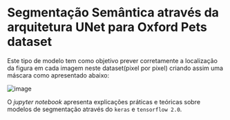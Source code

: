 # Segmentação Semântica através da arquitetura UNet para Oxford Pets dataset

Este tipo de modelo tem como objetivo prever corretamente a localização da figura em cada imagem neste dataset(pixel por pixel) criando assim uma máscara como apresentado abaixo:

![image](https://user-images.githubusercontent.com/32513366/80646915-fa991600-8a43-11ea-86ba-a3ef997e1d18.png)

O *jupyter notebook* apresenta explicações práticas e teóricas sobre modelos de segmentação através do ``keras`` e ``tensorflow 2.0``.
